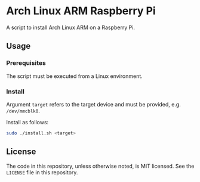 # Arch Linux ARM Raspberry Pi

A script to install Arch Linux ARM on a Raspberry Pi.

## Usage

### Prerequisites

The script must be executed from a Linux environment.

### Install

Argument `target` refers to the target device and must be provided, e.g. `/dev/mmcblk0`.

Install as follows:

```bash
sudo ./install.sh <target>
```

## License

The code in this repository, unless otherwise noted, is MIT licensed. See the `LICENSE` file in this repository.
